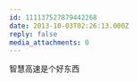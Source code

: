 ```yaml
---
id: 111137527879442268
date: 2013-10-03T02:26:13.000Z
reply: false
media_attachments: 0
---
```


智慧高速是个好东西

